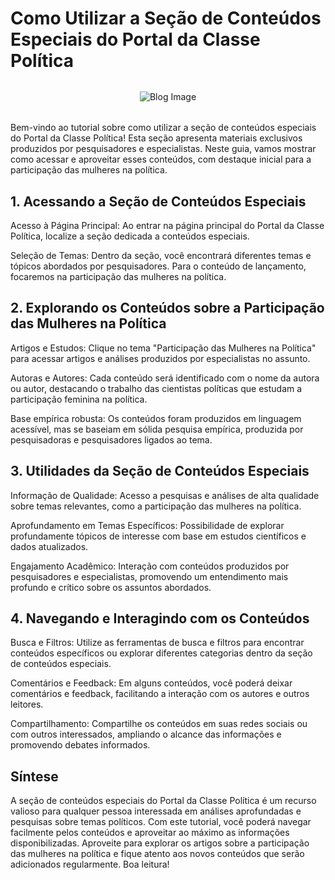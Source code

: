 # Como Utilizar a Seção de Conteúdos Especiais do Portal da Classe Política

<div style="max-height: 400px; max-width: 100%; overflow: hidden; display: flex; justify-content: center; align-items: center; border-radius: 10px; margin-bottom: 32px; margin-top: 32px">
  <img src="/img/blog/lines.png" alt="Blog Image" style="max-height: 100%; max-width: 100%; object-fit: contain;">
</div>

Bem-vindo ao tutorial sobre como utilizar a seção de conteúdos especiais do Portal da Classe Política! Esta seção apresenta materiais exclusivos produzidos por pesquisadores e especialistas. Neste guia, vamos mostrar como acessar e aproveitar esses conteúdos, com destaque inicial para a participação das mulheres na política.

## 1. Acessando a Seção de Conteúdos Especiais

Acesso à Página Principal: Ao entrar na página principal do Portal da Classe Política, localize a seção dedicada a conteúdos especiais.

Seleção de Temas: Dentro da seção, você encontrará diferentes temas e tópicos abordados por pesquisadores. Para o conteúdo de lançamento, focaremos na participação das mulheres na política.

## 2. Explorando os Conteúdos sobre a Participação das Mulheres na Política

Artigos e Estudos: Clique no tema "Participação das Mulheres na Política" para acessar artigos e análises produzidos por especialistas no assunto.

Autoras e Autores: Cada conteúdo será identificado com o nome da autora ou autor, destacando o trabalho das cientistas políticas que estudam a participação feminina na política.

Base empírica robusta: Os conteúdos foram produzidos em linguagem acessível, mas se baseiam em sólida pesquisa empírica, produzida por pesquisadoras e pesquisadores ligados ao tema.

## 3. Utilidades da Seção de Conteúdos Especiais

Informação de Qualidade: Acesso a pesquisas e análises de alta qualidade sobre temas relevantes, como a participação das mulheres na política.

Aprofundamento em Temas Específicos: Possibilidade de explorar profundamente tópicos de interesse com base em estudos científicos e dados atualizados.

Engajamento Acadêmico: Interação com conteúdos produzidos por pesquisadores e especialistas, promovendo um entendimento mais profundo e crítico sobre os assuntos abordados.

## 4. Navegando e Interagindo com os Conteúdos

Busca e Filtros: Utilize as ferramentas de busca e filtros para encontrar conteúdos específicos ou explorar diferentes categorias dentro da seção de conteúdos especiais.

Comentários e Feedback: Em alguns conteúdos, você poderá deixar comentários e feedback, facilitando a interação com os autores e outros leitores.

Compartilhamento: Compartilhe os conteúdos em suas redes sociais ou com outros interessados, ampliando o alcance das informações e promovendo debates informados.

## Síntese

A seção de conteúdos especiais do Portal da Classe Política é um recurso valioso para qualquer pessoa interessada em análises aprofundadas e pesquisas sobre temas políticos. Com este tutorial, você poderá navegar facilmente pelos conteúdos e aproveitar ao máximo as informações disponibilizadas. Aproveite para explorar os artigos sobre a participação das mulheres na política e fique atento aos novos conteúdos que serão adicionados regularmente. Boa leitura!
